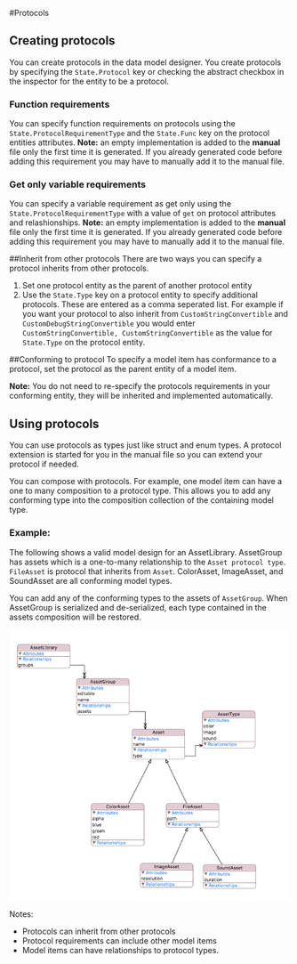 #Protocols

## Creating protocols
You can create protocols in the data model designer.
You  create protocols by specifying the `State.Protocol` key or checking the abstract checkbox in the inspector for the entity to be a protocol. 

### Function requirements
You can specify function requirements on protocols using the `State.ProtocolRequirementType` and the `State.Func` key on the protocol entities attributes. 
**Note:** an empty implementation is added to the **manual** file only the first time it is generated. If you already generated code before adding this requirement
you may have to manually add it to the manual file.

### Get only variable requirements
You can specify a variable requirement as get only using the `State.ProtocolRequirementType` with a value of `get` on protocol attributes and relashionships.
**Note:** an empty implementation is added to the **manual** file only the first time it is generated. If you already generated code before adding this requirement
you may have to manually add it to the manual file.

##Inherit from other protocols 
There are two ways you can specify a protocol inherits from other protocols. 
1. Set one protocol entity as the parent of another protocol entity
2. Use the `State.Type` key on a protocol entity to specify additional protocols. These are entered as a comma seperated list. For example if you want your protocol
to also inherit from `CustomStringConvertible` and `CustomDebugStringConvertible` you would enter `CustomStringConvertible, CustomStringConvertible` as the value for 
`State.Type` on the protocol entity.

##Conforming to protocol
To specify a model item has conformance to a protocol, set the protocol as the parent entity of a model item. 

**Note:** You do not need to re-specify the protocols requirements in your conforming entity, they will be inherited and implemented automatically.

## Using protocols

You can use protocols as types just like struct and enum types. A protocol extension is started for you in the manual file so you can extend your protocol if needed.

You can compose with protocols. For example, one model item can have a one to many composition to a protocol type. This allows you to add any conforming type into the composition collection of the containing model type. 

### Example:
The following shows a valid model design for an AssetLibrary. AssetGroup has assets which is a one-to-many relationship to the `Asset protocol type`. `FileAsset` is protocol that inherits from `Asset`. ColorAsset, ImageAsset, and SoundAsset are all conforming model types.

You can add any of the conforming types to the assets of `AssetGroup`. When AssetGroup is serialized and de-serialized, each type contained in the assets composition will be restored.

![<Protocol Example>](Resources/protocol_1.png)

Notes:
* Protocols can inherit from other protocols
* Protocol requirements can include other model items
* Model items can have relationships to protocol types.
